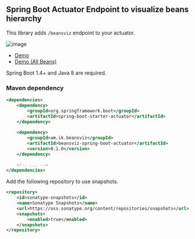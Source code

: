 ## Spring Boot Actuator Endpoint to visualize beans hierarchy

This library adds `/beansviz` endpoint to your actuator.

![image](https://cloud.githubusercontent.com/assets/106908/22554428/539f9f5c-e9a3-11e6-9f4e-ee4b46f080ce.png)


* [Demo](https://demo-beansviz.cfapps.io/beansviz)
* [Demo (All Beans)](https://demo-beansviz.cfapps.io/beansviz?all=true)


Spring Boot 1.4+ and Java 8 are required.

### Maven dependency
    

```xml
<dependencies>
    <dependency>
        <groupId>org.springframework.boot</groupId>
        <artifactId>spring-boot-starter-actuator</artifactId>
    </dependency>
            
    <dependency>
        <groupId>am.ik.beansviz</groupId>
        <artifactId>beansviz-spring-boot-actuator</artifactId>
        <version>0.1.0</version>
    </dependency>
    
    <!-- ... -->
</dependencies>
```

Add the following repository to use snapshots.


```xml
<repository>
    <id>sonatype-snapshots</id>
    <name>Sonatype Snapshots</name>
    <url>https://oss.sonatype.org/content/repositories/snapshots</url>
    <snapshots>
        <enabled>true</enabled>
    </snapshots>
</repository>
```